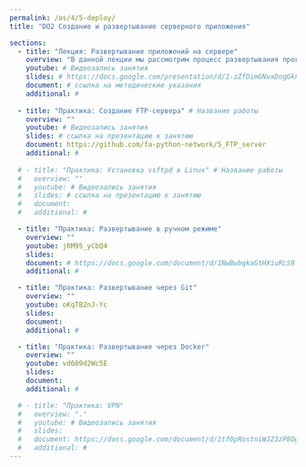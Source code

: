 ```yaml
---
permalink: /os/4/5-deploy/
title: "DO2 Создание и развертывание серверного приложения"

sections:
  - title: "Лекция: Развертывание приложений на сервере"
    overview: "В данной лекции мы рассмотрим процесс развертывания программы на сервере, его этапы, познакомимся с такими понятиями как виды окружений, управление настройками, сделаем обзор инструментов автоматизации развертывания приложений."
    youtube: # Видеозапись занятия
    slides: # https://docs.google.com/presentation/d/1-zZfDimGNvxDogGkh2Kcl6dZD3UNU6UQgSN9cSgmHxo/edit?usp=sharing
    document: # ссылка на методические указания
    additional: # 
    
  - title: "Практика: Создание FTP-сервера" # Название работы
    overview: ""
    youtube: # Видеозапись занятия
    slides: # ссылка на презентацию к занятию
    document: https://github.com/fa-python-network/5_FTP_server
    additional: # 
    
  # - title: "Практика: Установка vsftpd в Linux" # Название работы
  #   overview: ""
  #   youtube: # Видеозапись занятия
  #   slides: # ссылка на презентацию к занятию
  #   document: 
  #   additional: #

  - title: "Практика: Развертывание в ручном режиме"
    overview: ""
    youtube: jRM95_yCbQ4
    slides: 
    document: # https://docs.google.com/document/d/1NwBwbqkxGtHXiuRLS9lOillQNAmX0sGripX9KiSnxaA/edit?usp=sharing # ссылка на методические указания
    additional: # 

  - title: "Практика: Развертывание через Git"
    overview: ""
    youtube: oKqTB2nJ-Yc
    slides: 
    document: 
    additional: # 

  - title: "Практика: Развертывание через Docker"
    overview: ""
    youtube: vd609d2Wc5E
    slides: 
    document: 
    additional: # 

  # - title: "Практика: VPN"
  #   overview: "."
  #   youtube: # Видеозапись занятия
  #   slides: 
  #   document: https://docs.google.com/document/d/1tf0pRostniWJZ3zP8OgvTDVlMSY8oL-I/edit?usp=sharing # ссылка на методические указания
  #   additional: # 
---
```



